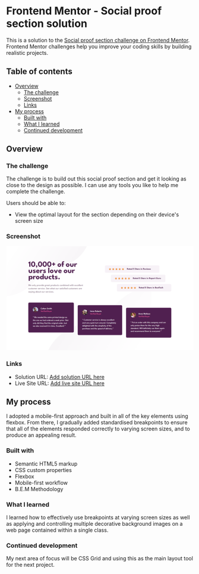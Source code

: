 # Frontend Mentor - Social proof section solution

This is a solution to the [Social proof section challenge on Frontend Mentor](https://www.frontendmentor.io/challenges/social-proof-section-6e0qTv_bA). Frontend Mentor challenges help you improve your coding skills by building realistic projects.

## Table of contents

- [Overview](#overview)
  - [The challenge](#the-challenge)
  - [Screenshot](#screenshot)
  - [Links](#links)
- [My process](#my-process)
  - [Built with](#built-with)
  - [What I learned](#what-i-learned)
  - [Continued development](#continued-development)



## Overview

### The challenge

The challenge is to build out this social proof section and get it looking as close to the design as possible.
I can use any tools you like to help me complete the challenge.

Users should be able to:

- View the optimal layout for the section depending on their device's screen size

### Screenshot

![](./screenshot/screenshot.jpg)


### Links

- Solution URL: [Add solution URL here](https://your-solution-url.com)
- Live Site URL: [Add live site URL here](https://your-live-site-url.com)


## My process

I adopted a mobile-first approach and built in all of the key elements using flexbox. From there, I gradually added standardised breakpoints to ensure that all of the elements responded correctly to varying screen sizes, and to produce an appealing result.


### Built with

- Semantic HTML5 markup
- CSS custom properties
- Flexbox
- Mobile-first workflow
- B.E.M Methodology


### What I learned

I learned how to effectively use breakpoints at varying screen sizes as well as applying and controlling multiple decorative background images on a web page contained within a single class.


### Continued development

My next area of focus will be CSS Grid and using this as the main layout tool for the next project.
